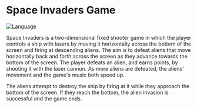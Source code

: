 # Space Invaders Game 
[![Language](https://img.shields.io/badge/language-python-blue.svg?style=flat)](https://www.python.org)

Space Invaders is a two-dimensional fixed shooter game in which the player controls a ship with lasers by moving it horizontally across the bottom of the screen and firing at descending aliens. The aim is to defeat aliens that move horizontally back and forth across the screen as they advance towards the bottom of the screen. The player defeats an alien, and earns points, by shooting it with the laser cannon. As more aliens are defeated, the aliens' movement and the game's music both speed up.

The aliens attempt to destroy the ship by firing at it while they approach the bottom of the screen. If they reach the bottom, the alien invasion is successful and the game ends. 

